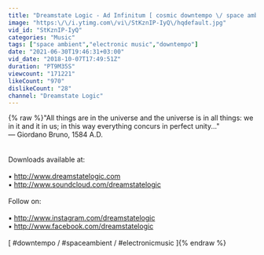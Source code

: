 ```yaml
---
title: "Dreamstate Logic - Ad Infinitum [ cosmic downtempo \/ space ambient ]"
image: "https:\/\/i.ytimg.com\/vi\/StKznIP-IyQ\/hqdefault.jpg"
vid_id: "StKznIP-IyQ"
categories: "Music"
tags: ["space ambient","electronic music","downtempo"]
date: "2021-06-30T19:46:31+03:00"
vid_date: "2018-10-07T17:49:51Z"
duration: "PT9M35S"
viewcount: "171221"
likeCount: "970"
dislikeCount: "28"
channel: "Dreamstate Logic"
---
```

{% raw %}&quot;All things are in the universe and the universe is in all things: we in it and it in us; in this way everything concurs in perfect unity...&quot;<br />— Giordano Bruno, 1584 A.D.<br /><br /><br />Downloads available at:<br /><br />▪ <a rel="nofollow" target="blank" href="http://www.dreamstatelogic.com">http://www.dreamstatelogic.com</a><br />▪ <a rel="nofollow" target="blank" href="http://www.soundcloud.com/dreamstatelogic">http://www.soundcloud.com/dreamstatelogic</a><br /><br />Follow on:<br /><br />▪ <a rel="nofollow" target="blank" href="http://www.instagram.com/dreamstatelogic">http://www.instagram.com/dreamstatelogic</a><br />▪ <a rel="nofollow" target="blank" href="http://www.facebook.com/dreamstatelogic">http://www.facebook.com/dreamstatelogic</a><br /><br /> [ #downtempo / #spaceambient / #electronicmusic ]{% endraw %}
